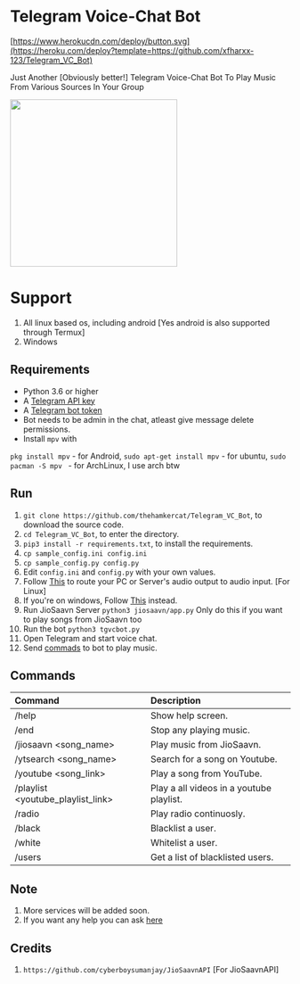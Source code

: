 # Telegram Voice-Chat Bot
[https://www.herokucdn.com/deploy/button.svg](https://heroku.com/deploy?template=https://github.com/xfharxx-123/Telegram_VC_Bot)


Just Another [Obviously better!] Telegram Voice-Chat Bot To Play Music From Various Sources In Your Group


<img src="tg_vc_bot.png" width="300" height="300">

# Support

1. All linux based os, including android [Yes android is also supported through Termux]
2. Windows


## Requirements

- Python 3.6 or higher
- A [Telegram API key](//docs.pyrogram.org/intro/setup#api-keys)
- A [Telegram bot token](//t.me/botfather)
- Bot needs to be admin in the chat, atleast give message delete permissions.
- Install `mpv` with

`pkg install mpv` - for Android,  `sudo apt-get install mpv` - for ubuntu, `sudo pacman -S mpv `  - for ArchLinux, I use arch btw

## Run

1. `git clone https://github.com/thehamkercat/Telegram_VC_Bot`, to download the source code.
2. `cd Telegram_VC_Bot`, to enter the directory.
3. `pip3 install -r requirements.txt`, to install the requirements.
4. `cp sample_config.ini config.ini`
5. `cp sample_config.py config.py`
5. Edit `config.ini` and `config.py` with your own values.
6. Follow [This](https://unix.stackexchange.com/questions/82259/how-to-pipe-audio-output-to-mic-input) to route your PC or Server's audio output to audio input. [For Linux]
7. If you're on windows, Follow [This](https://superuser.com/questions/1133750/set-output-audio-of-windows-as-input-audio-of-microphone) instead.
8. Run JioSaavn Server `python3 jiosaavn/app.py` Only do this if you want to play songs from JioSaavn too 
9. Run the bot `python3 tgvcbot.py`
10. Open Telegram and start voice chat.
11. Send [commads](https://github.com/thehamkercat/Telegram_VC_Bot/blob/master/README.md#commands) to bot to play music.


## Commands
Command | Description
:--- | :---
/help | Show help screen.
/end | Stop any playing music. 
/jiosaavn <song_name> | Play music from JioSaavn.
/ytsearch <song_name>|  Search for a song on Youtube.
/youtube <song_link> | Play a song from YouTube.
/playlist <youtube_playlist_link> | Play a all videos in a youtube playlist.
/radio | Play radio continuosly.
/black | Blacklist a user.
/white | Whitelist a user.
/users | Get a list of blacklisted users.

## Note

1. More services will be added soon.
2. If you want any help you can ask [here](https://t.me/TheHamkerChat)


## Credits
1. `https://github.com/cyberboysumanjay/JioSaavnAPI` [For JioSaavnAPI]
